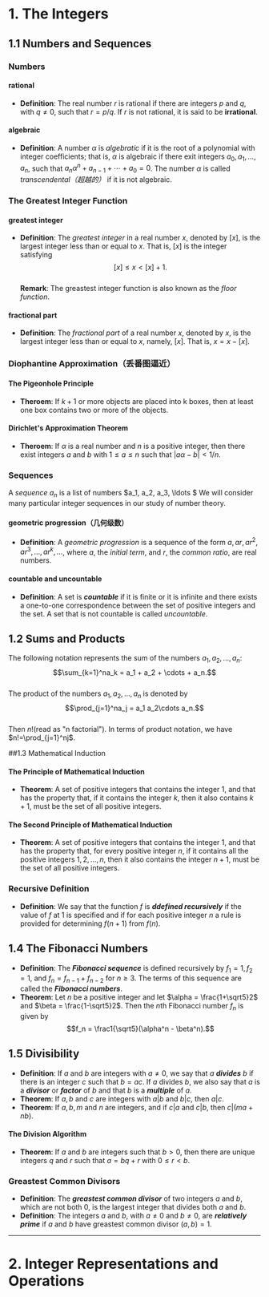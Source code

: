 # 1. The Integers
## 1.1 Numbers and Sequences
### Numbers
#### rational
* **Definition**: The real number $r$ is rational if there are integers $p$ and $q$, with $q \neq 0$, such that $r = p/q$. If $r$ is not rational, it is said to be **irrational**.  

#### algebraic
* **Definition**: A number $\alpha$ is *algebratic* if it is the root of a polynomial with integer coefficients; that is, $\alpha$ is algebraic if there exit integers $a_0,a_1,...,a_n$, such that $a_n\alpha^n + a_{n-1} + \cdots + a_0 = 0$. The number $\alpha$ is called *transcendental（超越的）* if it is not algebraic.  

### The Greatest Integer Function
#### greatest integer
* **Definition**: The *greatest integer* in a real number $x$, denoted by $[x]$, is the largest integer less than or equal to $x$. That is, $\left[x\right]$ is the integer satisfying
$$\left[x\right] \leq x < \left[x\right] + 1.$$  
**Remark**: The greastest integer function is also known as the *floor function*.  

#### fractional part
* **Definition**: The *fractional part* of a real number $x$, denoted by ${x}$, is the largest integer less than or equal to $x$, namely, $\left[x\right]$. That is, ${x} = x - \left[x\right]$.  

### Diophantine Approximation（丢番图逼近）
#### The Pigeonhole Principle
* **Theroem**: If $k + 1$ or more objects are placed into k boxes, then at least one box contains two or more of the objects.  
#### Dirichlet's Approximation Theorem
* **Theroem**: If $\alpha$ is a real number and $n$ is a positive integer, then there exist integers $a$ and $b$ with $1 \leq a \leq n$ such that $\left| a\alpha - b \right| < 1/n$.

### Sequences
A *sequence* ${a_n}$ is a list of numbers $a_1, a_2, a_3, \ldots $ We will consider many particular integer sequences in our study of number theory.
#### geometric progression（几何级数）
* **Definition**: A *geometric progression* is a sequence of the form $a, ar, ar^2, ar^3, \ldots , ar^k, \ldots$, where $a$, the *initial term*, and $r$, the *common ratio*, are real numbers.
#### countable and uncountable
* **Definition**: A set is ***countable*** if it is finite or it is infinite and there exists a one-to-one correspondence between the set of positive integers and the set. A set that is not countable is called *uncountable*.

## 1.2 Sums and Products
The following notation represents the sum of the numbers $a_1, a_2, \ldots, a_n$:
$$\sum_{k=1}^na_k = a_1 + a_2 + \cdots + a_n.$$  
The product of the numbers $a_1, a_2, \ldots, a_n$ is denoted by
$$\prod_{j=1}^na_j = a_1 a_2\cdots a_n.$$  
Then $n!$(read as "n factorial"). In terms of product notation, we have $n!=\prod_{j=1}^nj$.

##1.3 Mathematical Induction
#### The Principle of Mathematical Induction  
* **Theorem**: A set of positive integers that contains the integer $1$, and that has the property that, if it contains the integer $k$, then it also contains $k+1$, must be the set of all positive integers.
#### The Second Principle of Mathematical Induction
* **Theorem**: A set of positive integers that contains the integer $1$, and that has the property that, for every positive integer $n$, if it contains all the positive integers $1,2,\ldots,n$, then it also contains the integer $n+1$, must be the set of all positive integers.  
### Recursive Definition
* **Definition**: We say that the function $f$ is ***ddefined recursively*** if the value of $f$ at $1$ is specified and if for each positive integer $n$ a rule is provided for determining $f(n+1)$ from $f(n)$.

## 1.4 The Fibonacci Numbers
* **Definition**: The ***Fibonacci sequence*** is defined recursively by $f_1 = 1, f_2 = 1$, and $f_n = f_{n-1} + f_{n-2}$ for $n\geq 3$. The terms of this sequence are called the ***Fibonacci numbers***.
* **Theorem**: Let $n$ be a positive integer and let $\alpha = \frac{1+\sqrt5}2$ and $\beta = \frac{1-\sqrt5}2$. Then the $n$th Fibonacci number $f_n$ is given by
$$f_n = \frac1{\sqrt5}(\alpha^n - \beta^n).$$

## 1.5 Divisibility
* **Definition**: If $a$ and $b$ are integers with $a \neq 0$, we say that $a$ ***divides*** $b$ if there is an integer $c$ such that $b = ac$. If $a$ divides $b$, we also say that $a$ is a ***divisor*** or ***factor*** of $b$ and that $b$ is a ***multiple*** of $a$.
* **Theorem**: If $a,b$ and $c$ are integers with $a|b$ and $b|c$, then $a|c$.
* **Theorem**: If $a,b,m$ and $n$ are integers, and if $c|a$ and $c|b$, then $c|(ma + nb)$.  
#### The Division Algorithm
* **Theorem**: If $a$ and $b$ are integers such that $b > 0$, then there are unique integers $q$ and $r$ such that $a = bq + r$ with $0 \leq r < b$.  
### Greastest Common Divisors
* **Definition**: The ***greastest common divisor*** of two integers $a$ and $b$, which are not both $0$, is the largest integer that divides both $a$ and $b$.  
* **Definition**: The integers $a$ and $b$, with $a\neq 0$ and $b\neq 0$, are ***relatively prime*** if $a$ and $b$ have greastest common divisor $(a,b)=1$.  
----
# 2. Integer Representations and Operations


